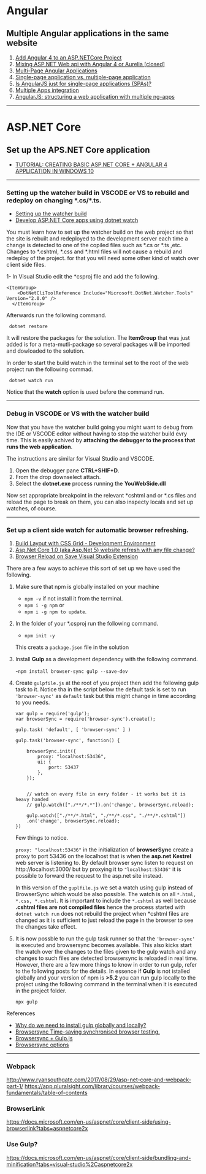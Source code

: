 # Angular

## Multiple Angular applications in the same website

1. [Add Angular 4 to an ASP.NETCore Project
](https://stackoverflow.com/questions/44684179/add-angular-4-to-an-asp-netcore-project/44684239#44684239)
1. [Mixing ASP.NET Web api with Angular 4 or Aurelia [closed]
](https://stackoverflow.com/questions/45508979/mixing-asp-net-web-api-with-angular-4-or-aurelia)
1. [Multi-Page Angular Applications](https://www.learnhowtoprogram.com/javascript/angular-extended/multi-page-angular-applications)
1. [Single-page application vs. multiple-page application](https://medium.com/@NeotericEU/single-page-application-vs-multiple-page-application-2591588efe58)
1. [Is AngularJS just for single-page applications (SPAs)?
](https://stackoverflow.com/questions/15231251/is-angularjs-just-for-single-page-applications-spas)
1. [Multiple Apps integration](https://github.com/angular/angular-cli/wiki/stories-multiple-apps)
1. [AngularJS: structuring a web application with multiple ng-apps](https://softwareengineering.stackexchange.com/questions/239056/angularjs-structuring-a-web-application-with-multiple-ng-apps)

***
# ASP.NET Core

## Set up the APS.NET Core application

- [TUTORIAL: CREATING BASIC ASP.NET CORE + ANGULAR 4 APPLICATION IN WINDOWS 10](https://www.infopulse.com/blog/tutorial-creating-basic-asp-net-core-angular-4-application-in-windows-10/)
 
---

### Setting up the watcher build in VSCODE or VS to rebuild and redeploy on changing \*.cs/*.ts.

- [Setting up the watcher build](https://app.pluralsight.com/player?course=visual-studio-code-aspdotnet-projects&author=shawn-wildermuth&name=visual-studio-code-aspdotnet-projects-m3&clip=8&mode=live)
- [Develop ASP.NET Core apps using dotnet watch](https://docs.microsoft.com/en-us/aspnet/core/tutorials/dotnet-watch)

You must learn how to set up the watcher build on the web project so that the site is rebuilt and redeployed to the development server each time a change is detected to one of the copiled files such as *.cs or *.ts ,etc. Changes to *.cshtml, *.css and *.html files will not cause a rebuild and redeploy of the project. for that you will need some other kind of watch over client side files.

1- In Visual Studio edit the *csproj file and add the following.

```
<ItemGroup>
    <DotNetCliToolReference Include="Microsoft.DotNet.Watcher.Tools" Version="2.0.0" />
  </ItemGroup>
``` 

Afterwards run the following command.

``` dotnet restore``` 

It will restore the packages for the solution. The **ItemGroup** that was just added is for a meta-mutli-package so several packages will be imported and dowloaded to the solution. 

In order to start the build watch in the terminal set to the root of the web project run the following commad. 

``` dotnet watch run```

Notice that the **watch** option is used before the command run.

---

### Debug in VSCODE or VS with the watcher build

Now that you have the watcher build going you might want to debug from the IDE or VSCODE editor without having to stop the watcher build evry time. This is easily achived by **attaching the debugger to the process that runs the web application**. 

The instructions are similar for Visual Studio and VSCODE.

1. Open the debugger pane **CTRL+SHIF+D**.
2. From the drop downselect attach.
3. Select the **dotnet.exe** process running the **YouWebSide.dll**

Now set appropriate breakpoint in the relevant *cshtml and or *.cs files and reload the page to break on them, you can also inspecty locals and set up watches, of course.

---

### Set up a client side watch for automatic browser refreshing.

1. [Build Layout with CSS Grid - Development Environment](https://app.pluralsight.com/player?course=building-layouts-css-grid&author=gary-simon&name=5250b241-9183-439d-b8ec-c1e09e05cf66&clip=3&mode=live)
1. [Asp.Net Core 1.0 (aka Asp.Net 5) website refresh with any file change?
](https://stackoverflow.com/questions/35898746/asp-net-core-1-0-aka-asp-net-5-website-refresh-with-any-file-change)
1. [Browser Reload on Save Visual Studio Extension](https://marketplace.visualstudio.com/items?itemName=MadsKristensen.BrowserReloadonSave)

There are a few ways to achieve this sort of set up we have used the following.

1. Make sure that npm is globally installed on your machine 
    - ```npm -v``` if not install it from the terminal. 
    - ```npm i -g npm``` or 
    - ```npm i -g npm to update```.

2. In the folder of your *.csproj run the following command.
    - ```npm init -y```  

    This creats a ```package.json``` file in the solution

3. Install **Gulp** as a development dependency with the following command.

    -```npm install browser-sync gulp --save-dev```

4. Create ```gulpfile.js``` at the root of you project then add the following gulp task to it. Notice tha in the script below the default task is set to run ```'browser-sync'``` as ```default``` task but this might change in time according to you needs.

    ```
    var gulp = require('gulp');
    var browserSync = require('browser-sync').create();

    gulp.task( 'default', [ 'browser-sync' ] )

    gulp.task('browser-sync', function() {

        browserSync.init({        
            proxy: "localhost:53436",
            ui: {
                port: 53437
            },     
        });

        
        // watch on every file in evry folder - it works but it is heavy handed
        // gulp.watch(["./**/*.*"]).on('change', browserSync.reload);
        
        gulp.watch(["./**/*.html", "./**/*.css", "./**/*.cshtml"])
        .on('change', browserSync.reload);
    })  
    ```
    
    Few things to notice.

    ```proxy: "localhost:53436"``` in the initialization of **browserSync** create a proxy to port 53436 on the localhost that is when the **asp.net** **Kestrel** web server is listening to. By default browser sync listen to request on http://localhost:3000/ but by proxying it to ```"localhost:53436"``` it is possible to forward the request to the asp.net site instead. 
    
    In this version of the ```guplfile.js``` we set a watch using gulp instead of BrowserSync which would be also possible. The watch is on all ```*.html, *.css, *.cshtml```. It is important to include the ```*.cshtml``` as well because **.cshtml files are not compiled files** hence the process started with ```dotnet watch run``` does not rebuild the project when *cshtml files are changed as it is sufficient to just reload the page in the browser to see the changes take effect. 

5. It is now possble to run the gulp task runner so that the ```'browser-sync'``` is executed and browsersync becomes available. This also kicks start the watch over the changes to the files given to the gulp watch and any changes to such files are detected browsersync is reloaded in real time.
However, there are a few more things to know in order to run gulp, refer to the following posts for the details. In essence if **Gulp** is not istalled globally and your version of npm is **>5.2** you can run gulp locally to the project using the following command in the terminal when it is executed in the project folder.

    ```npx gulp```


References
    
- [Why do we need to install gulp globally and locally?
](https://stackoverflow.com/questions/22115400/why-do-we-need-to-install-gulp-globally-and-locally) 
- [Browsersync Time-saving synchronised browser testing.](https://browsersync.io/) 
- [Browsersync + Gulp.js](https://browsersync.io/docs/gulp)
- [Browsersync options](https://browsersync.io/docs/options)

---
### Webpack

http://www.ryansouthgate.com/2017/08/29/asp-net-core-and-webpack-part-1/
https://app.pluralsight.com/library/courses/webpack-fundamentals/table-of-contents

### BrowserLink

https://docs.microsoft.com/en-us/aspnet/core/client-side/using-browserlink?tabs=aspnetcore2x 

### Use Gulp?
https://docs.microsoft.com/en-us/aspnet/core/client-side/bundling-and-minification?tabs=visual-studio%2Caspnetcore2x